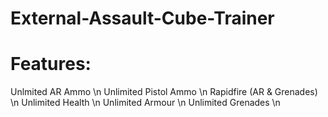 # External-Assault-Cube-Trainer

# Features:

Unlmited AR Ammo \n
Unlimited Pistol Ammo \n
Rapidfire (AR & Grenades) \n
Unlimited Health \n
Unlimited Armour \n
Unlimited Grenades \n

